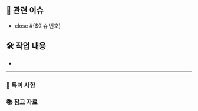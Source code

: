 ## 🚀 관련 이슈

<!-- 이슈 번호를 적고 이슈를 close 해주세요-->
<!--- ex) #이슈번호, #이슈번호 -->

- close #{$이슈 번호}

## 🛠️ 작업 내용

<!-- 작업한 내용을 적어주세요-->
- 

---
### 📌 특이 사항

<!-- 팀원이 알아야 할 사항을 적어주세요 -->
<!-- 논의해야할 부분이 있다면 적어주세요 -->

### 📚 참고 자료

<!--- 작업 시 참고한 자료를 공유해주세요 -->